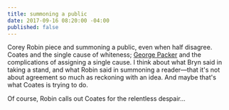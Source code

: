 ```yaml
---
title: summoning a public
date: 2017-09-16 08:20:00 -04:00
published: false
---
```


Corey Robin piece and summoning a public, even when half disagree. Coates and the single cause of whiteness; [George Packer](https://www.theatlantic.com/notes/2017/09/ta-nehisi-coates-george-packer-white-president/539976/) and the complications of assigning a single cause. I think about what Bryn said in taking a stand, and what Robin said in summoning a reader—that it's not about agreement so much as reckoning with an idea. And maybe that's what Coates is trying to do.

Of course, Robin calls out Coates for the relentless despair...